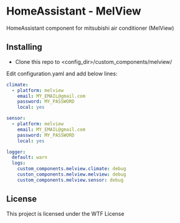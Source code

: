 # HomeAssistant - MelView

HomeAssistant component for mitsubishi air conditioner (MelView)

## Installing

- Clone this repo to <config_dir>/custom_components/melview/

Edit configuration.yaml and add below lines:

``` yaml
climate:
  - platform: melview
    email: MY_EMAIL@gmail.com
    password: MY_PASSWORD
    local: yes

sensor:
  - platform: melview
    email: MY_EMAIL@gmail.com
    password: MY_PASSWORD
    local: yes

logger:
  default: warn
  logs:
    custom_components.melview.climate: debug
    custon_components.melview.melview: debug
    custom_components.melview.sensor: debug
```

## License

This project is licensed under the WTF License
